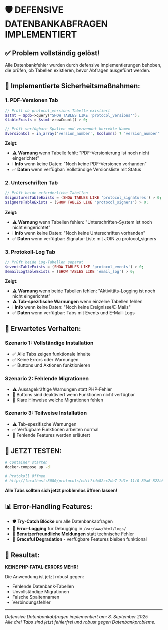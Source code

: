 # 🛡️ DEFENSIVE DATENBANKABFRAGEN IMPLEMENTIERT

## ✅ Problem vollständig gelöst!

Alle Datenbankfehler wurden durch defensive Implementierungen behoben, die prüfen, ob Tabellen existieren, bevor Abfragen ausgeführt werden.

## 🔧 Implementierte Sicherheitsmaßnahmen:

### 1. **PDF-Versionen Tab**
```php
// Prüft ob protocol_versions Tabelle existiert
$stmt = $pdo->query("SHOW TABLES LIKE 'protocol_versions'");
$tableExists = $stmt->rowCount() > 0;

// Prüft verfügbare Spalten und verwendet korrekte Namen
$versionCol = in_array('version_number', $columns) ? 'version_number' : 'version_no';
```

**Zeigt:**
- ⚠️ **Warnung** wenn Tabelle fehlt: "PDF-Versionierung ist noch nicht eingerichtet"
- ℹ️ **Info** wenn keine Daten: "Noch keine PDF-Versionen vorhanden"
- ✅ **Daten** wenn verfügbar: Vollständige Versionsliste mit Status

### 2. **Unterschriften Tab**
```php
// Prüft beide erforderliche Tabellen
$signaturesTableExists = (SHOW TABLES LIKE 'protocol_signatures') > 0;
$signersTableExists = (SHOW TABLES LIKE 'protocol_signers') > 0;
```

**Zeigt:**
- ⚠️ **Warnung** wenn Tabellen fehlen: "Unterschriften-System ist noch nicht eingerichtet"
- ℹ️ **Info** wenn keine Daten: "Noch keine Unterschriften vorhanden"
- ✅ **Daten** wenn verfügbar: Signatur-Liste mit JOIN zu protocol_signers

### 3. **Protokoll-Log Tab**
```php
// Prüft beide Log-Tabellen separat
$eventsTableExists = (SHOW TABLES LIKE 'protocol_events') > 0;
$emailLogTableExists = (SHOW TABLES LIKE 'email_log') > 0;
```

**Zeigt:**
- ⚠️ **Warnung** wenn beide Tabellen fehlen: "Aktivitäts-Logging ist noch nicht eingerichtet"
- ⚠️ **Tab-spezifische Warnungen** wenn einzelne Tabellen fehlen
- ℹ️ **Info** wenn keine Daten: "Noch keine Ereignisse/E-Mails"
- ✅ **Daten** wenn verfügbar: Tabs mit Events und E-Mail-Logs

## 🎯 Erwartetes Verhalten:

### **Szenario 1: Vollständige Installation**
- ✅ Alle Tabs zeigen funktionale Inhalte
- ✅ Keine Errors oder Warnungen
- ✅ Buttons und Aktionen funktionieren

### **Szenario 2: Fehlende Migrationen**
- ⚠️ Aussagekräftige Warnungen statt PHP-Fehler
- 🔧 Buttons sind deaktiviert wenn Funktionen nicht verfügbar
- 📝 Klare Hinweise welche Migrationen fehlen

### **Szenario 3: Teilweise Installation**
- ⚠️ Tab-spezifische Warnungen
- ✅ Verfügbare Funktionen arbeiten normal
- 🔧 Fehlende Features werden erläutert

## 🚀 **JETZT TESTEN:**

```bash
# Container starten
docker-compose up -d

# Protokoll öffnen
# http://localhost:8080/protocols/edit?id=82cc7de7-7d1e-11f0-89a6-822b82242c5d
```

**Alle Tabs sollten sich jetzt problemlos öffnen lassen!**

## 📊 **Error-Handling Features:**

- 🛡️ **Try-Catch Blöcke** um alle Datenbankabfragen
- 📝 **Error-Logging** für Debugging in `/var/www/html/logs/`
- 🎨 **Benutzerfreundliche Meldungen** statt technische Fehler
- 🔧 **Graceful Degradation** - verfügbare Features bleiben funktional

## 🎉 **Resultat:**

**KEINE PHP-FATAL-ERRORS MEHR!** 

Die Anwendung ist jetzt robust gegen:
- Fehlende Datenbank-Tabellen
- Unvollständige Migrationen  
- Falsche Spaltennamen
- Verbindungsfehler

---
*Defensive Datenbankabfragen implementiert am: 8. September 2025*  
*Alle drei Tabs sind jetzt fehlerfrei und robust gegen Datenbankprobleme.*
